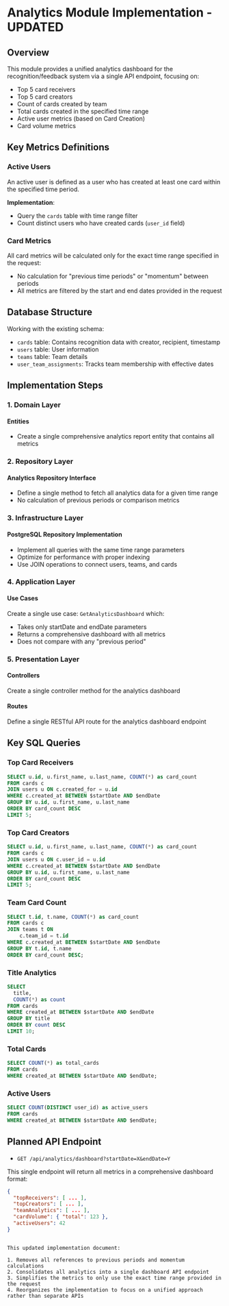 # Analytics Module Implementation - UPDATED

## Overview
This module provides a unified analytics dashboard for the recognition/feedback system via a single API endpoint, focusing on:
- Top 5 card receivers
- Top 5 card creators
- Count of cards created by team
- Total cards created in the specified time range
- Active user metrics (based on Card Creation)
- Card volume metrics

## Key Metrics Definitions

### Active Users
An active user is defined as a user who has created at least one card within the specified time period.

**Implementation**:
- Query the `cards` table with time range filter
- Count distinct users who have created cards (`user_id` field)

### Card Metrics
All card metrics will be calculated only for the exact time range specified in the request:
- No calculation for "previous time periods" or "momentum" between periods
- All metrics are filtered by the start and end dates provided in the request

## Database Structure
Working with the existing schema:
- `cards` table: Contains recognition data with creator, recipient, timestamp
- `users` table: User information
- `teams` table: Team details
- `user_team_assignments`: Tracks team membership with effective dates

## Implementation Steps

### 1. Domain Layer

#### Entities
- Create a single comprehensive analytics report entity that contains all metrics

### 2. Repository Layer

#### Analytics Repository Interface
- Define a single method to fetch all analytics data for a given time range
- No calculation of previous periods or comparison metrics

### 3. Infrastructure Layer

#### PostgreSQL Repository Implementation
- Implement all queries with the same time range parameters
- Optimize for performance with proper indexing
- Use JOIN operations to connect users, teams, and cards

### 4. Application Layer

#### Use Cases
Create a single use case: `GetAnalyticsDashboard` which:
- Takes only startDate and endDate parameters
- Returns a comprehensive dashboard with all metrics
- Does not compare with any "previous period"

### 5. Presentation Layer

#### Controllers
Create a single controller method for the analytics dashboard

#### Routes
Define a single RESTful API route for the analytics dashboard endpoint

## Key SQL Queries

### Top Card Receivers
```sql
SELECT u.id, u.first_name, u.last_name, COUNT(*) as card_count
FROM cards c
JOIN users u ON c.created_for = u.id
WHERE c.created_at BETWEEN $startDate AND $endDate
GROUP BY u.id, u.first_name, u.last_name
ORDER BY card_count DESC
LIMIT 5;
```

### Top Card Creators
```sql
SELECT u.id, u.first_name, u.last_name, COUNT(*) as card_count
FROM cards c
JOIN users u ON c.user_id = u.id
WHERE c.created_at BETWEEN $startDate AND $endDate
GROUP BY u.id, u.first_name, u.last_name
ORDER BY card_count DESC
LIMIT 5;
```

### Team Card Count
```sql
SELECT t.id, t.name, COUNT(*) as card_count
FROM cards c
JOIN teams t ON 
    c.team_id = t.id 
WHERE c.created_at BETWEEN $startDate AND $endDate
GROUP BY t.id, t.name
ORDER BY card_count DESC;
```

### Title Analytics
```sql
SELECT 
  title,
  COUNT(*) as count
FROM cards
WHERE created_at BETWEEN $startDate AND $endDate
GROUP BY title
ORDER BY count DESC
LIMIT 10;
```

### Total Cards
```sql
SELECT COUNT(*) as total_cards
FROM cards
WHERE created_at BETWEEN $startDate AND $endDate;
```

### Active Users
```sql
SELECT COUNT(DISTINCT user_id) as active_users
FROM cards
WHERE created_at BETWEEN $startDate AND $endDate;
```

## Planned API Endpoint

- `GET /api/analytics/dashboard?startDate=X&endDate=Y`

This single endpoint will return all metrics in a comprehensive dashboard format:
```json
{
  "topReceivers": [ ... ],
  "topCreators": [ ... ],
  "teamAnalytics": [ ... ],
  "cardVolume": { "total": 123 },
  "activeUsers": 42
}
```
```

This updated implementation document:

1. Removes all references to previous periods and momentum calculations
2. Consolidates all analytics into a single dashboard API endpoint
3. Simplifies the metrics to only use the exact time range provided in the request
4. Reorganizes the implementation to focus on a unified approach rather than separate APIs